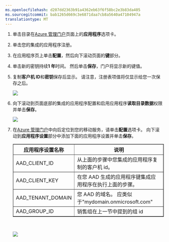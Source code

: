 ```yaml
---
ms.openlocfilehash: d207dd2363b91a4362eb63f6f58bc2e3b83da405
ms.sourcegitcommit: bab1265d669c3e6871daa7cb8a5640a47104947a
translationtype: MT
---
```

1. 单击目录在[Azure 管理门户](https://manage.windowsazure.com/)页面上的**应用程序**选项卡。
  
2. 单击您的集成的应用程序注册。

3. 在应用程序页上单击**配置**，然后向下滚动页面的**键**部分。 
4. 单击新的密钥持续**1 年**时间。 然后单击**保存**，门户将显示新的键值。
5. 复制**客户机 ID**和**密钥**保存后显示。 请注意，注册表项值将仅显示给您一次保存之后。 

    ![](./media/mobile-services-generate-aad-app-registration-access-key-rbac/client-id-and-key.png)

6. 向下滚动到页面底部的集成的应用程序配置和启用应用程序**读取目录数据**权限并单击**保存**。

    ![](./media/mobile-services-generate-aad-app-registration-access-key-rbac/app-perms.png)


7. 在[Azure 管理门户](https://manage.windowsazure.com/)中向后定位到您的移动服务，请单击**配置**选项卡。 向下滚动到**应用程序设置**部分中添加下面的应用程序设置并单击**保存**。 

    <table border="1">
    <tr>
    <th>应用程序设置名称</th><th>说明</th>
    </tr>
    <tr>
    <td>AAD_CLIENT_ID</td><td>从上面的步骤中您集成的应用程序复制的客户机 id。</td>
    </tr>
    <tr>
    <td>AAD_CLIENT_KEY</td><td>在您 AAD 生成的应用程序键集成应用程序在执行上面的步骤。</td>
    </tr>
    <tr>
    <td>AAD_TENANT_DOMAIN</td><td>您 AAD 的域名。 应类似于"mydomain.onmicrosoft.com"</td>
    </tr>
    <tr>
    <td>AAD_GROUP_ID</td><td>销售组在上一节中提到的组 id</td>
    </tr>
    </table><br/>

 
    ![](./media/mobile-services-generate-aad-app-registration-access-key-rbac/aad-app-settings.png)
  